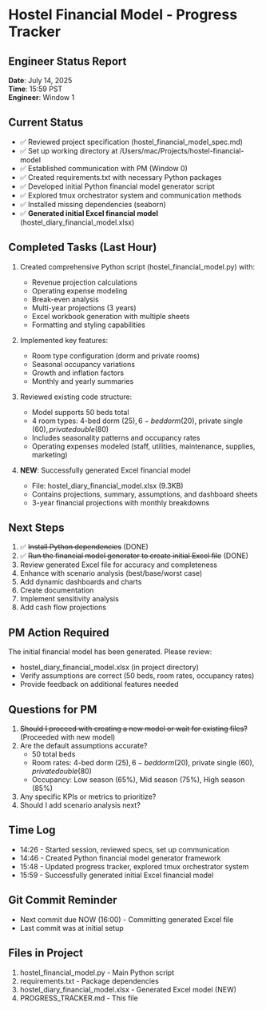 # Hostel Financial Model - Progress Tracker

## Engineer Status Report
**Date**: July 14, 2025  
**Time**: 15:59 PST  
**Engineer**: Window 1  

## Current Status
- ✅ Reviewed project specification (hostel_financial_model_spec.md)
- ✅ Set up working directory at /Users/mac/Projects/hostel-financial-model
- ✅ Established communication with PM (Window 0)
- ✅ Created requirements.txt with necessary Python packages
- ✅ Developed initial Python financial model generator script
- ✅ Explored tmux orchestrator system and communication methods
- ✅ Installed missing dependencies (seaborn)
- ✅ **Generated initial Excel financial model** (hostel_diary_financial_model.xlsx)

## Completed Tasks (Last Hour)
1. Created comprehensive Python script (hostel_financial_model.py) with:
   - Revenue projection calculations
   - Operating expense modeling
   - Break-even analysis
   - Multi-year projections (3 years)
   - Excel workbook generation with multiple sheets
   - Formatting and styling capabilities

2. Implemented key features:
   - Room type configuration (dorm and private rooms)
   - Seasonal occupancy variations
   - Growth and inflation factors
   - Monthly and yearly summaries

3. Reviewed existing code structure:
   - Model supports 50 beds total
   - 4 room types: 4-bed dorm ($25), 6-bed dorm ($20), private single ($60), private double ($80)
   - Includes seasonality patterns and occupancy rates
   - Operating expenses modeled (staff, utilities, maintenance, supplies, marketing)

4. **NEW**: Successfully generated Excel financial model
   - File: hostel_diary_financial_model.xlsx (9.3KB)
   - Contains projections, summary, assumptions, and dashboard sheets
   - 3-year financial projections with monthly breakdowns

## Next Steps
1. ✅ ~~Install Python dependencies~~ (DONE)
2. ✅ ~~Run the financial model generator to create initial Excel file~~ (DONE)
3. Review generated Excel file for accuracy and completeness
4. Enhance with scenario analysis (best/base/worst case)
5. Add dynamic dashboards and charts
6. Create documentation
7. Implement sensitivity analysis
8. Add cash flow projections

## PM Action Required
The initial financial model has been generated. Please review:
- hostel_diary_financial_model.xlsx (in project directory)
- Verify assumptions are correct (50 beds, room rates, occupancy rates)
- Provide feedback on additional features needed

## Questions for PM
1. ~~Should I proceed with creating a new model or wait for existing files?~~ (Proceeded with new model)
2. Are the default assumptions accurate?
   - 50 total beds
   - Room rates: 4-bed dorm ($25), 6-bed dorm ($20), private single ($60), private double ($80)
   - Occupancy: Low season (65%), Mid season (75%), High season (85%)
3. Any specific KPIs or metrics to prioritize?
4. Should I add scenario analysis next?

## Time Log
- 14:26 - Started session, reviewed specs, set up communication
- 14:46 - Created Python financial model generator framework
- 15:48 - Updated progress tracker, explored tmux orchestrator system
- 15:59 - Successfully generated initial Excel financial model

## Git Commit Reminder
- Next commit due NOW (16:00) - Committing generated Excel file
- Last commit was at initial setup

## Files in Project
1. hostel_financial_model.py - Main Python script
2. requirements.txt - Package dependencies
3. hostel_diary_financial_model.xlsx - Generated Excel model (NEW)
4. PROGRESS_TRACKER.md - This file
